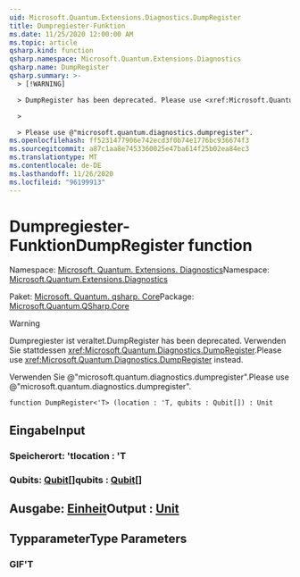 ```yaml
---
uid: Microsoft.Quantum.Extensions.Diagnostics.DumpRegister
title: Dumpregiester-Funktion
ms.date: 11/25/2020 12:00:00 AM
ms.topic: article
qsharp.kind: function
qsharp.namespace: Microsoft.Quantum.Extensions.Diagnostics
qsharp.name: DumpRegister
qsharp.summary: >-
  > [!WARNING]

  > DumpRegister has been deprecated. Please use <xref:Microsoft.Quantum.Diagnostics.DumpRegister> instead.

  >

  > Please use @"microsoft.quantum.diagnostics.dumpregister".
ms.openlocfilehash: ff5231477906e742ecd3f0b74e1776bc936674f3
ms.sourcegitcommit: a87c1aa8e7453360025e47ba614f25b02ea84ec3
ms.translationtype: MT
ms.contentlocale: de-DE
ms.lasthandoff: 11/26/2020
ms.locfileid: "96199913"
---
```

# <a name="dumpregister-function"></a><span data-ttu-id="37a1b-102">Dumpregiester-Funktion</span><span class="sxs-lookup"><span data-stu-id="37a1b-102">DumpRegister function</span></span>

<span data-ttu-id="37a1b-103">Namespace: [Microsoft. Quantum. Extensions. Diagnostics](xref:Microsoft.Quantum.Extensions.Diagnostics)</span><span class="sxs-lookup"><span data-stu-id="37a1b-103">Namespace: [Microsoft.Quantum.Extensions.Diagnostics](xref:Microsoft.Quantum.Extensions.Diagnostics)</span></span>

<span data-ttu-id="37a1b-104">Paket: [Microsoft. Quantum. qsharp. Core](https://nuget.org/packages/Microsoft.Quantum.QSharp.Core)</span><span class="sxs-lookup"><span data-stu-id="37a1b-104">Package: [Microsoft.Quantum.QSharp.Core](https://nuget.org/packages/Microsoft.Quantum.QSharp.Core)</span></span>


> [!WARNING]
> <span data-ttu-id="37a1b-105">Dumpregiester ist veraltet.</span><span class="sxs-lookup"><span data-stu-id="37a1b-105">DumpRegister has been deprecated.</span></span> <span data-ttu-id="37a1b-106">Verwenden Sie stattdessen <xref:Microsoft.Quantum.Diagnostics.DumpRegister>.</span><span class="sxs-lookup"><span data-stu-id="37a1b-106">Please use <xref:Microsoft.Quantum.Diagnostics.DumpRegister> instead.</span></span>
>
> <span data-ttu-id="37a1b-107">Verwenden Sie @"microsoft.quantum.diagnostics.dumpregister".</span><span class="sxs-lookup"><span data-stu-id="37a1b-107">Please use @"microsoft.quantum.diagnostics.dumpregister".</span></span>



```qsharp
function DumpRegister<'T> (location : 'T, qubits : Qubit[]) : Unit
```


## <a name="input"></a><span data-ttu-id="37a1b-108">Eingabe</span><span class="sxs-lookup"><span data-stu-id="37a1b-108">Input</span></span>

### <a name="location--t"></a><span data-ttu-id="37a1b-109">Speicherort: 't</span><span class="sxs-lookup"><span data-stu-id="37a1b-109">location : 'T</span></span>




### <a name="qubits--qubit"></a><span data-ttu-id="37a1b-110">Qubits: [Qubit](xref:microsoft.quantum.lang-ref.qubit)[]</span><span class="sxs-lookup"><span data-stu-id="37a1b-110">qubits : [Qubit](xref:microsoft.quantum.lang-ref.qubit)[]</span></span>





## <a name="output--unit"></a><span data-ttu-id="37a1b-111">Ausgabe: [Einheit](xref:microsoft.quantum.lang-ref.unit)</span><span class="sxs-lookup"><span data-stu-id="37a1b-111">Output : [Unit](xref:microsoft.quantum.lang-ref.unit)</span></span>



## <a name="type-parameters"></a><span data-ttu-id="37a1b-112">Typparameter</span><span class="sxs-lookup"><span data-stu-id="37a1b-112">Type Parameters</span></span>

### <a name="t"></a><span data-ttu-id="37a1b-113">GIF</span><span class="sxs-lookup"><span data-stu-id="37a1b-113">'T</span></span>

